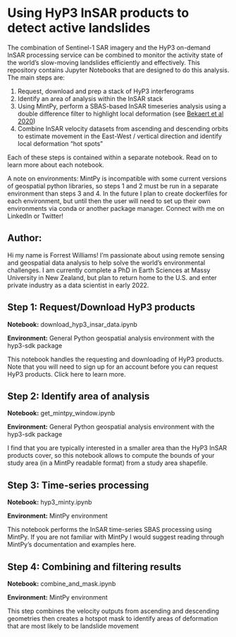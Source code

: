 # Using HyP3 InSAR products to detect active landslides
The combination of Sentinel-1 SAR imagery and the HyP3 on-demand InSAR processing service can be combined to monitor the activity state of the world’s slow-moving landslides efficiently and effectively. This repository contains Jupyter Notebooks that are designed to do this analysis. The main steps are:

1. Request, download and prep a stack of HyP3 interferograms
2. Identify an area of analysis within the InSAR stack
3. Using MintPy, perform a SBAS-based InSAR timeseries analysis using a double difference filter to highlight local deformation (see [Bekaert et al 2020](https://doi.org/10.1016/j.rse.2020.111983))
4. Combine InSAR velocity datasets from ascending and descending orbits to estimate movement in the East-West / vertical direction and identify local deformation “hot spots”

Each of these steps is contained within a separate notebook. Read on to learn more about each notebook.

A note on environments: MintPy is incompatible with some current versions of geospatial python libraries, so steps 1 and 2 must be run in a separate environment than steps 3 and 4. In the future I plan to create dockerfiles for each environment, but until then the user will need to set up their own environments via conda or another package manager. Connect with me on LinkedIn or Twitter!

## Author:
Hi my name is Forrest Williams! I’m passionate about using remote sensing and geospatial data analysis to help solve the world’s environmental challenges. I am currently complete a PhD in Earth Sciences at Massy University in New Zealand, but plan to return home to the U.S. and enter private industry as a data scientist in early 2022.

## Step 1: Request/Download HyP3 products
**Notebook:** download\_hyp3\_insar\_data.ipynb

**Environment:** General Python geospatial analysis environment with the hyp3-sdk package

This notebook handles the requesting and downloading of HyP3 products. Note that you will need to sign up for an account before you can request HyP3 products. Click here to learn more.

## Step 2: Identify area of analysis
**Notebook:** get\_mintpy\_window.ipynb

**Environment:** General Python geospatial analysis environment with the hyp3-sdk package

I find that you are typically interested in a smaller area than the HyP3 InSAR products cover, so this notebook allows to compute the bounds of your study area (in a MintPy readable format) from a study area shapefile.

## Step 3: Time-series processing
**Notebook:** hyp3\_minty.ipynb

**Environment:** MintPy environment

This notebook performs the InSAR time-series SBAS processing using MintPy. If you are not familiar with MintPy I would suggest reading through MintPy’s documentation and examples here.

## Step 4: Combining and filtering results
**Notebook:** combine\_and\_mask.ipynb

**Environment:** MintPy environment

This step combines the velocity outputs from ascending and descending geometries then creates a hotspot mask to identify areas of deformation that are most likely to be landslide movement
